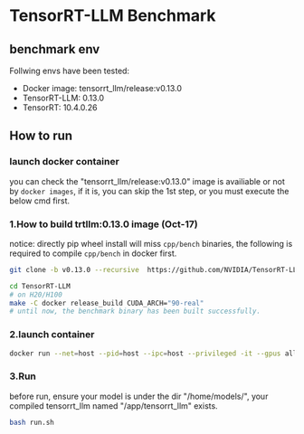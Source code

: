 # TensorRT-LLM Benchmark


## benchmark env
Follwing envs have been tested:
- Docker image: tensorrt_llm/release:v0.13.0
- TensorRT-LLM: 0.13.0
- TensorRT: 10.4.0.26

## How to run
### launch docker container
you can check the "tensorrt_llm/release:v0.13.0" image is availiable or not by ```docker images```, if it is, you can skip the 1st step, or you must execute the below cmd first.
### 1.How to build trtllm:0.13.0 image (Oct-17)

notice: directly pip wheel install will miss `cpp/bench` binaries, the following is required to compile `cpp/bench` in docker first.

```sh
git clone -b v0.13.0 --recursive  https://github.com/NVIDIA/TensorRT-LLM.git

cd TensorRT-LLM
# on H20/H100
make -C docker release_build CUDA_ARCH="90-real"
# until now, the benchmark binary has been built successfully.
```
### 2.launch container
```sh
docker run --net=host --pid=host --ipc=host --privileged -it --gpus all -v /path/to/home/:/home/ -v /path/to/models:/home/models --name container_name tensorrt_llm/release:v0.13.0
```
### 3.Run
before run, ensure your model is under the dir "/home/models/", your compiled tensorrt_llm named "/app/tensorrt_llm" exists.
```sh
bash run.sh
``` 
